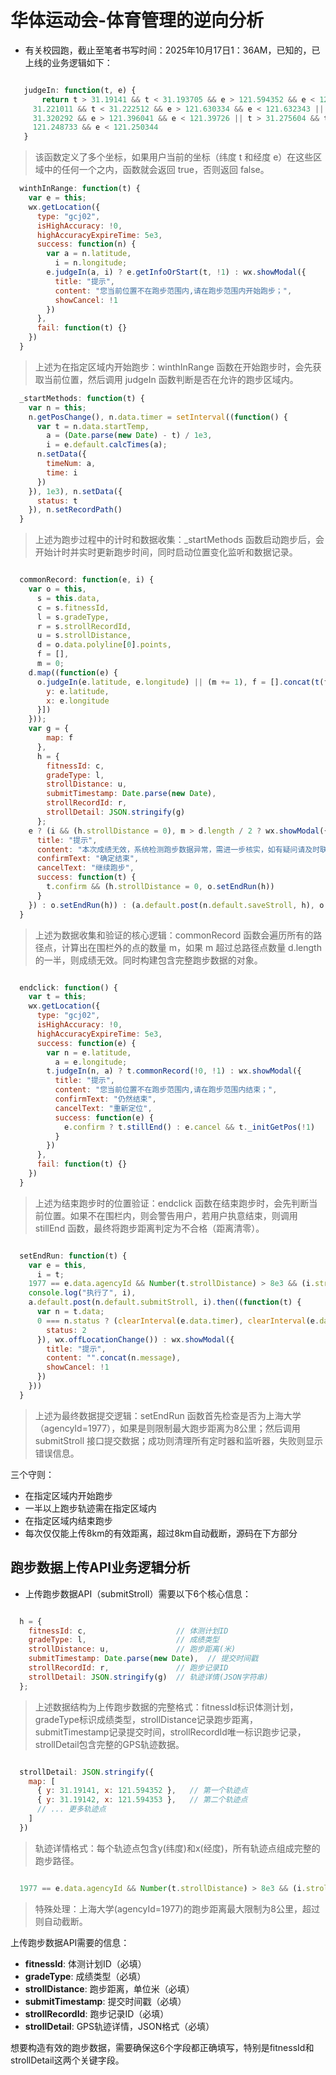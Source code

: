 # 华体运动会-体育管理的逆向分析

* 有关校园跑，截止至笔者书写时间：2025年10月17日1：36AM，已知的，已上线的业务逻辑如下：

```javascript

   judgeIn: function(t, e) {
       return t > 31.19141 && t < 31.193705 && e > 121.594352 && e < 121.596808 || t > 31.052121 && t < 31.053421 && e > 121.752672 && e < 121.753916 || t >
     31.221011 && t < 31.222512 && e > 121.630334 && e < 121.632343 || t > 31.318217 && t < 31.31997 && e > 121.392548 && e < 121.393845 || t > 31.318391 && t <
     31.320292 && e > 121.396041 && e < 121.39726 || t > 31.275604 && t < 31.277297 && e > 121.456016 && e < 121.457606 || t > 31.376768 && t < 31.378306 && e >
     121.248733 && e < 121.250344
   }
```

> 该函数定义了多个坐标，如果用户当前的坐标（纬度 t 和经度 e）在这些区域中的任何一个之内，函数就会返回 true，否则返回 false。

```javascript
  winthInRange: function(t) {
    var e = this;
    wx.getLocation({
      type: "gcj02",
      isHighAccuracy: !0,
      highAccuracyExpireTime: 5e3,
      success: function(n) {
        var a = n.latitude,
          i = n.longitude;
        e.judgeIn(a, i) ? e.getInfoOrStart(t, !1) : wx.showModal({
          title: "提示",
          content: "您当前位置不在跑步范围内,请在跑步范围内开始跑步；",
          showCancel: !1
        })
      },
      fail: function(t) {}
    })
  }
```

> 上述为在指定区域内开始跑步：winthInRange 函数在开始跑步时，会先获取当前位置，然后调用 judgeIn 函数判断是否在允许的跑步区域内。

```javascript
  _startMethods: function(t) {
    var n = this;
    n.getPosChange(), n.data.timer = setInterval((function() {
      var t = n.data.startTemp,
        a = (Date.parse(new Date) - t) / 1e3,
        i = e.default.calcTimes(a);
      n.setData({
        timeNum: a,
        time: i
      })
    }), 1e3), n.setData({
      status: t
    }), n.setRecordPath()
  }
```

> 上述为跑步过程中的计时和数据收集：_startMethods 函数启动跑步后，会开始计时并实时更新跑步时间，同时启动位置变化监听和数据记录。

```javascript

  commonRecord: function(e, i) {
    var o = this,
      s = this.data,
      c = s.fitnessId,
      l = s.gradeType,
      r = s.strollRecordId,
      u = s.strollDistance,
      d = o.data.polyline[0].points,
      f = [],
      m = 0;
    d.map((function(e) {
      o.judgeIn(e.latitude, e.longitude) || (m += 1), f = [].concat(t(f), [{
        y: e.latitude,
        x: e.longitude
      }])
    }));
    var g = {
        map: f
      },
      h = {
        fitnessId: c,
        gradeType: l,
        strollDistance: u,
        submitTimestamp: Date.parse(new Date),
        strollRecordId: r,
        strollDetail: JSON.stringify(g)
      };
    e ? (i && (h.strollDistance = 0), m > d.length / 2 ? wx.showModal({
      title: "提示",
      content: "本次成绩无效，系统检测跑步数据异常，需进一步核实，如有疑问请及时联系管理员",
      confirmText: "确定结束",
      cancelText: "继续跑步",
      success: function(t) {
        t.confirm && (h.strollDistance = 0, o.setEndRun(h))
      }
    }) : o.setEndRun(h)) : (a.default.post(n.default.saveStroll, h), o.setRecordPath())
  }

```

> 上述为数据收集和验证的核心逻辑：commonRecord 函数会遍历所有的路径点，计算出在围栏外的点的数量 m，如果 m 超过总路径点数量 d.length 的一半，则成绩无效。同时构建包含完整跑步数据的对象。

```javascript

  endclick: function() {
    var t = this;
    wx.getLocation({
      type: "gcj02",
      isHighAccuracy: !0,
      highAccuracyExpireTime: 5e3,
      success: function(e) {
        var n = e.latitude,
          a = e.longitude;
        t.judgeIn(n, a) ? t.commonRecord(!0, !1) : wx.showModal({
          title: "提示",
          content: "您当前位置不在跑步范围内,请在跑步范围内结束；",
          confirmText: "仍然结束",
          cancelText: "重新定位",
          success: function(e) {
            e.confirm ? t.stillEnd() : e.cancel && t._initGetPos(!1)
          }
        })
      },
      fail: function(t) {}
    })
  }

```

> 上述为结束跑步时的位置验证：endclick 函数在结束跑步时，会先判断当前位置。如果不在围栏内，则会警告用户，若用户执意结束，则调用 stillEnd 函数，最终将跑步距离判定为不合格（距离清零）。

```javascript

  setEndRun: function(t) {
    var e = this,
      i = t;
    1977 == e.data.agencyId && Number(t.strollDistance) > 8e3 && (i.strollDistance = 8e3), 
    console.log("执行了", i), 
    a.default.post(n.default.submitStroll, i).then((function(t) {
      var n = t.data;
      0 === n.status ? (clearInterval(e.data.timer), clearInterval(e.data.submit_timer), e.setData({
        status: 2
      }), wx.offLocationChange()) : wx.showModal({
        title: "提示",
        content: "".concat(n.message),
        showCancel: !1
      })
    }))
  }

```

> 上述为最终数据提交逻辑：setEndRun 函数首先检查是否为上海大学（agencyId=1977），如果是则限制最大跑步距离为8公里；然后调用 submitStroll 接口提交数据；成功则清理所有定时器和监听器，失败则显示错误信息。

三个守则：

* 在指定区域内开始跑步
* 一半以上跑步轨迹需在指定区域内
* 在指定区域内结束跑步
* 每次仅仅能上传8km的有效距离，超过8km自动截断，源码在下方部分

## 跑步数据上传API业务逻辑分析

* 上传跑步数据API（submitStroll）需要以下6个核心信息：

```javascript

  h = {
    fitnessId: c,                    // 体测计划ID
    gradeType: l,                    // 成绩类型
    strollDistance: u,               // 跑步距离(米)
    submitTimestamp: Date.parse(new Date),  // 提交时间戳
    strollRecordId: r,               // 跑步记录ID
    strollDetail: JSON.stringify(g)  // 轨迹详情(JSON字符串)
  };

```

> 上述数据结构为上传跑步数据的完整格式：fitnessId标识体测计划，gradeType标识成绩类型，strollDistance记录跑步距离，submitTimestamp记录提交时间，strollRecordId唯一标识跑步记录，strollDetail包含完整的GPS轨迹数据。

```javascript

  strollDetail: JSON.stringify({
    map: [
      { y: 31.19141, x: 121.594352 },   // 第一个轨迹点
      { y: 31.19142, x: 121.594353 },   // 第二个轨迹点
      // ... 更多轨迹点
    ]
  })

```

> 轨迹详情格式：每个轨迹点包含y(纬度)和x(经度)，所有轨迹点组成完整的跑步路径。

```javascript

  1977 == e.data.agencyId && Number(t.strollDistance) > 8e3 && (i.strollDistance = 8e3)

```

> 特殊处理：上海大学(agencyId=1977)的跑步距离最大限制为8公里，超过则自动截断。

上传跑步数据API需要的信息：

* **fitnessId**: 体测计划ID（必填）
* **gradeType**: 成绩类型（必填）
* **strollDistance**: 跑步距离，单位米（必填）
* **submitTimestamp**: 提交时间戳（必填）
* **strollRecordId**: 跑步记录ID（必填）
* **strollDetail**: GPS轨迹详情，JSON格式（必填）

想要构造有效的跑步数据，需要确保这6个字段都正确填写，特别是fitnessId和strollDetail这两个关键字段。
